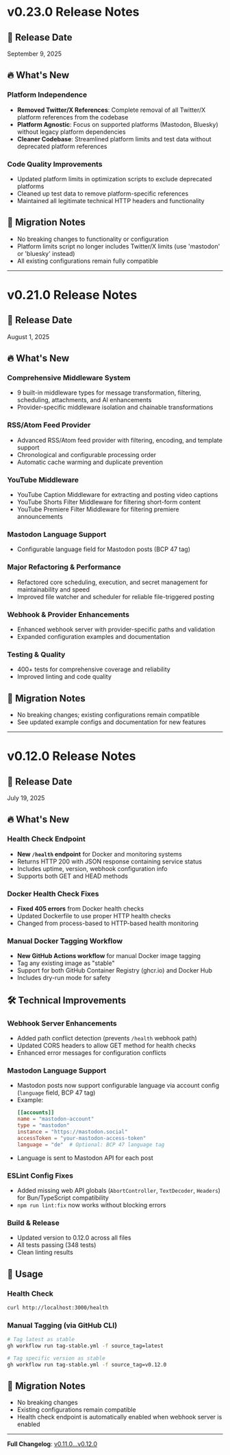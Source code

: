 # v0.23.0 Release Notes

## 🎯 Release Date
September 9, 2025

## 🔥 What's New

### Platform Independence
- **Removed Twitter/X References**: Complete removal of all Twitter/X platform references from the codebase
- **Platform Agnostic**: Focus on supported platforms (Mastodon, Bluesky) without legacy platform dependencies
- **Cleaner Codebase**: Streamlined platform limits and test data without deprecated platform references

### Code Quality Improvements
- Updated platform limits in optimization scripts to exclude deprecated platforms
- Cleaned up test data to remove platform-specific references
- Maintained all legitimate technical HTTP headers and functionality

## 🚨 Migration Notes
- No breaking changes to functionality or configuration
- Platform limits script no longer includes Twitter/X limits (use 'mastodon' or 'bluesky' instead)
- All existing configurations remain fully compatible

---

# v0.21.0 Release Notes

## 🎯 Release Date
August 1, 2025

## 🔥 What's New

### Comprehensive Middleware System
- 9 built-in middleware types for message transformation, filtering, scheduling, attachments, and AI enhancements
- Provider-specific middleware isolation and chainable transformations

### RSS/Atom Feed Provider
- Advanced RSS/Atom feed provider with filtering, encoding, and template support
- Chronological and configurable processing order
- Automatic cache warming and duplicate prevention

### YouTube Middleware
- YouTube Caption Middleware for extracting and posting video captions
- YouTube Shorts Filter Middleware for filtering short-form content
- YouTube Premiere Filter Middleware for filtering premiere announcements

### Mastodon Language Support
- Configurable language field for Mastodon posts (BCP 47 tag)

### Major Refactoring & Performance
- Refactored core scheduling, execution, and secret management for maintainability and speed
- Improved file watcher and scheduler for reliable file-triggered posting

### Webhook & Provider Enhancements
- Enhanced webhook server with provider-specific paths and validation
- Expanded configuration examples and documentation

### Testing & Quality
- 400+ tests for comprehensive coverage and reliability
- Improved linting and code quality

## 🚨 Migration Notes
- No breaking changes; existing configurations remain compatible
- See updated example configs and documentation for new features

---

# v0.12.0 Release Notes

## 🎯 Release Date
July 19, 2025

## 🔥 What's New

### Health Check Endpoint
- **New `/health` endpoint** for Docker and monitoring systems
- Returns HTTP 200 with JSON response containing service status
- Includes uptime, version, webhook configuration info
- Supports both GET and HEAD methods

### Docker Health Check Fixes
- **Fixed 405 errors** from Docker health checks
- Updated Dockerfile to use proper HTTP health checks
- Changed from process-based to HTTP-based health monitoring

### Manual Docker Tagging Workflow
- **New GitHub Actions workflow** for manual Docker image tagging
- Tag any existing image as "stable"
- Support for both GitHub Container Registry (ghcr.io) and Docker Hub
- Includes dry-run mode for safety

## 🛠️ Technical Improvements

### Webhook Server Enhancements
- Added path conflict detection (prevents `/health` webhook path)
- Updated CORS headers to allow GET method for health checks
- Enhanced error messages for configuration conflicts

### Mastodon Language Support
- Mastodon posts now support configurable language via account config (`language` field, BCP 47 tag)
- Example:
  ```toml
  [[accounts]]
  name = "mastodon-account"
  type = "mastodon"
  instance = "https://mastodon.social"
  accessToken = "your-mastodon-access-token"
  language = "de"  # Optional: BCP 47 language tag
  ```
- Language is sent to Mastodon API for each post

### ESLint Config Fixes
- Added missing web API globals (`AbortController`, `TextDecoder`, `Headers`) for Bun/TypeScript compatibility
- `npm run lint:fix` now works without blocking errors

### Build & Release
- Updated version to 0.12.0 across all files
- All tests passing (348 tests)
- Clean linting results

## 📖 Usage

### Health Check
```bash
curl http://localhost:3000/health
```

### Manual Tagging (via GitHub CLI)
```bash
# Tag latest as stable
gh workflow run tag-stable.yml -f source_tag=latest

# Tag specific version as stable
gh workflow run tag-stable.yml -f source_tag=v0.12.0
```

## 🚨 Migration Notes
- No breaking changes
- Existing configurations remain compatible
- Health check endpoint is automatically enabled when webhook server is enabled

---

**Full Changelog**: [v0.11.0...v0.12.0](https://github.com/rmoriz/buntspecht/compare/v0.11.0...v0.12.0)
